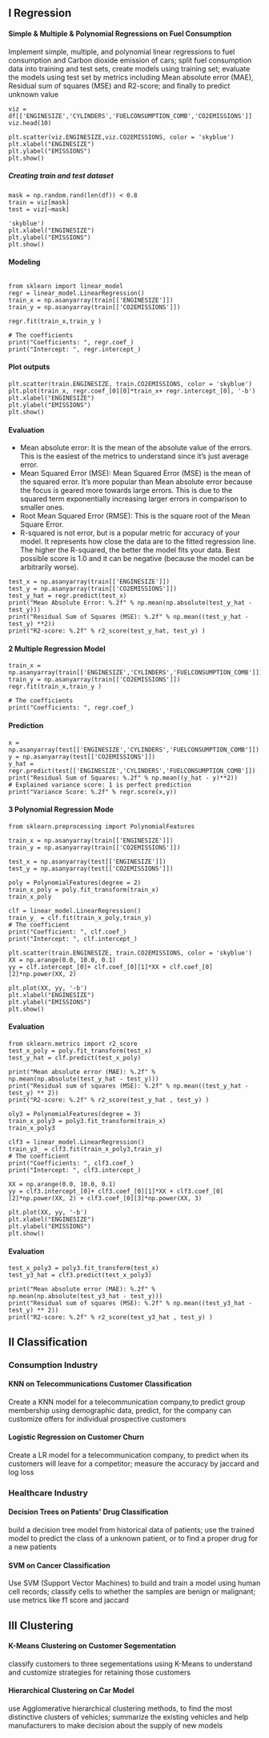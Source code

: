 
## I Regression

#### Simple & Multiple & Polynomial Regressions on Fuel Consumption
Implement simple, multiple, and polynomial linear regressions to fuel consumption and Carbon dioxide emission of cars;
split fuel consumption data into training and test sets, create models using training set;
evaluate the models using test set by metrics including Mean absolute error (MAE), Residual sum of squares (MSE) and R2-score; and finally to predict unknown value
```
viz = df[['ENGINESIZE','CYLINDERS','FUELCONSUMPTION_COMB','CO2EMISSIONS']]
viz.head(10)
```
```
plt.scatter(viz.ENGINESIZE,viz.CO2EMISSIONS, color = 'skyblue')
plt.xlabel("ENGINESIZE")
plt.ylabel("EMISSIONS")
plt.show()
```
##### Creating train and test dataset
```
mask = np.random.rand(len(df)) < 0.8
train = viz[mask]
test = viz[~mask]
```
```
'skyblue')
plt.xlabel("ENGINESIZE")
plt.ylabel("EMISSIONS")
plt.show()
```
#### Modeling
```

from sklearn import linear_model
regr = linear_model.LinearRegression()
train_x = np.asanyarray(train[['ENGINESIZE']])
train_y = np.asanyarray(train[['CO2EMISSIONS']])

regr.fit(train_x,train_y )

# The coefficients
print("Coefficients: ", regr.coef_)
print("Intercept: ", regr.intercept_)
```
#### Plot outputs
```
plt.scatter(train.ENGINESIZE, train.CO2EMISSIONS, color = 'skyblue')
plt.plot(train_x, regr.coef_[0][0]*train_x+ regr.intercept_[0], '-b')
plt.xlabel("ENGINESIZE")
plt.ylabel("EMISSIONS")
plt.show()
```
#### Evaluation
* Mean absolute error: It is the mean of the absolute value of the errors. This is the easiest of the metrics to understand since it’s just average error.
* Mean Squared Error (MSE): Mean Squared Error (MSE) is the mean of the squared error. It’s more popular than Mean absolute error because the focus is geared more towards large errors. This is due to the squared term exponentially increasing larger errors in comparison to smaller ones.
* Root Mean Squared Error (RMSE): This is the square root of the Mean Square Error.
* R-squared is not error, but is a popular metric for accuracy of your model. It represents how close the data are to the fitted regression line. The higher the R-squared, the better the model fits your data. Best possible score is 1.0 and it can be negative (because the model can be arbitrarily worse).
```
test_x = np.asanyarray(train[['ENGINESIZE']])
test_y = np.asanyarray(train[['CO2EMISSIONS']])
test_y_hat = regr.predict(test_x)
print("Mean Absolute Error: %.2f" % np.mean(np.absolute(test_y_hat - test_y)))
print("Residual Sum of Squares (MSE): %.2f" % np.mean((test_y_hat - test_y) **2))
print("R2-score: %.2f" % r2_score(test_y_hat, test_y) )
```
#### 2 Multiple Regression Model
```
train_x = np.asanyarray(train[['ENGINESIZE','CYLINDERS','FUELCONSUMPTION_COMB']])
train_y = np.asanyarray(train[['CO2EMISSIONS']])
regr.fit(train_x,train_y )

# The coefficients
print("Coefficients: ", regr.coef_)
```
#### Prediction
```
x = np.asanyarray(test[['ENGINESIZE','CYLINDERS','FUELCONSUMPTION_COMB']])
y = np.asanyarray(test[['CO2EMISSIONS']])
y_hat = regr.predict(test[['ENGINESIZE','CYLINDERS','FUELCONSUMPTION_COMB']])
print("Residual Sum of Squares: %.2f" % np.mean((y_hat - y)**2))
# Explained variance score: 1 is perfect prediction
print("Variance Score: %.2f" % regr.score(x,y))
```
#### 3 Polynomial Regression Mode
```
from sklearn.preprocessing import PolynomialFeatures

train_x = np.asanyarray(train[['ENGINESIZE']])
train_y = np.asanyarray(train[['CO2EMISSIONS']])

test_x = np.asanyarray(test[['ENGINESIZE']])
test_y = np.asanyarray(test[['CO2EMISSIONS']])

poly = PolynomialFeatures(degree = 2)
train_x_poly = poly.fit_transform(train_x)
train_x_poly
```
```
clf = linear_model.LinearRegression()
train_y_ = clf.fit(train_x_poly,train_y)
# The coefficient
print("Coefficient: ", clf.coef_)
print("Intercept: ", clf.intercept_)
```
```
plt.scatter(train.ENGINESIZE, train.CO2EMISSIONS, color = 'skyblue')
XX = np.arange(0.0, 10.0, 0.1)
yy = clf.intercept_[0]+ clf.coef_[0][1]*XX + clf.coef_[0][2]*np.power(XX, 2)

plt.plot(XX, yy, '-b')
plt.xlabel("ENGINESIZE")
plt.ylabel("EMISSIONS")
plt.show()
```
#### Evaluation
```
from sklearn.metrics import r2_score
test_x_poly = poly.fit_transform(test_x)
test_y_hat = clf.predict(test_x_poly)

print("Mean absolute error (MAE): %.2f" % np.mean(np.absolute(test_y_hat - test_y)))
print("Residual sum of squares (MSE): %.2f" % np.mean((test_y_hat - test_y) ** 2))
print("R2-score: %.2f" % r2_score(test_y_hat , test_y) )
```
```
oly3 = PolynomialFeatures(degree = 3)
train_x_poly3 = poly3.fit_transform(train_x)
train_x_poly3

clf3 = linear_model.LinearRegression()
train_y3_ = clf3.fit(train_x_poly3,train_y)
# The coefficient
print("Coefficients: ", clf3.coef_)
print("Intercept: ", clf3.intercept_)
```
```
XX = np.arange(0.0, 10.0, 0.1)
yy = clf3.intercept_[0]+ clf3.coef_[0][1]*XX + clf3.coef_[0][2]*np.power(XX, 2) + clf3.coef_[0][3]*np.power(XX, 3)

plt.plot(XX, yy, '-b')
plt.xlabel("ENGINESIZE")
plt.ylabel("EMISSIONS")
plt.show()
```
#### Evaluation
```
test_x_poly3 = poly3.fit_transform(test_x)
test_y3_hat = clf3.predict(test_x_poly3)

print("Mean absolute error (MAE): %.2f" % np.mean(np.absolute(test_y3_hat - test_y)))
print("Residual sum of squares (MSE): %.2f" % np.mean((test_y3_hat - test_y) ** 2))
print("R2-score: %.2f" % r2_score(test_y3_hat , test_y) )
```
## II Classification

### Consumption Industry

#### KNN on Telecommunications Customer Classification
Create a KNN model for a telecommunication company,to predict group membership using demographic data, predict, for the company can customize offers for individual prospective customers

#### Logistic Regression on Customer Churn
Create a LR model for a telecommunication company, to predict when its customers will leave for a competitor;
measure the accuracy by jaccard and log loss

### Healthcare Industry 

#### Decision Trees on Patients' Drug Classification
build a decision tree model from historical data of patients; 
use the trained model to predict the class of a unknown patient, or to find a proper drug for a new patients

#### SVM on Cancer Classification
Use SVM (Support Vector Machines) to build and train a model using human cell records;
classify cells to whether the samples are benign or malignant; use metrics like f1 score and jaccard 

## III Clustering

#### K-Means Clustering on Customer Segementation
classify customers to three segementations using K-Means to understand and customize strategies for retaining those customers

#### Hierarchical Clustering on Car Model
use Agglomerative hierarchical clustering methods, to find the most distinctive clusters of vehicles;
summarize the existing vehicles and help manufacturers to make decision about the supply of new models
